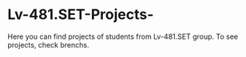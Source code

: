 # Lv-481.SET-Projects-
Here you can find projects of students from Lv-481.SET group.
To see projects, check brenchs.
